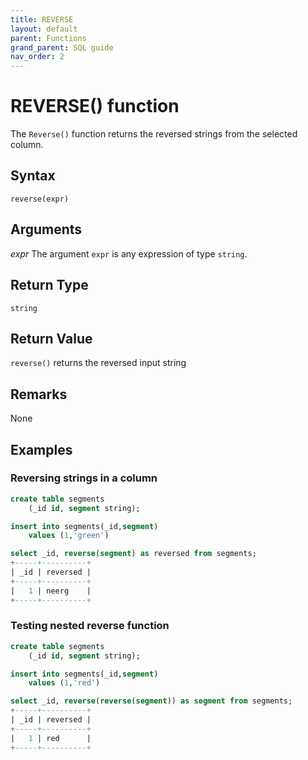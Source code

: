 ```yaml
---
title: REVERSE
layout: default
parent: Functions
grand_parent: SQL guide
nav_order: 2
---
```


# REVERSE() function

The `Reverse()` function returns the reversed strings from the selected column.

## Syntax

```
reverse(expr)
```

## Arguments

_expr_
The argument `expr` is any expression of type `string`.

## Return Type

`string`

## Return Value

`reverse()` returns the reversed input string
## Remarks

None
## Examples

### Reversing strings in a column

```sql
create table segments
    (_id id, segment string);

insert into segments(_id,segment)
    values (1,'green')

select _id, reverse(segment) as reversed from segments;
+-----+----------+
| _id | reversed |
+-----+----------+
|   1 | neerg    |
+-----+----------+
```

### Testing nested reverse function

```sql
create table segments
    (_id id, segment string);

insert into segments(_id,segment)
    values (1,'red')

select _id, reverse(reverse(segment)) as segment from segments;
+-----+----------+
| _id | reversed |
+-----+----------+
|   1 | red      |
+-----+----------+
```
